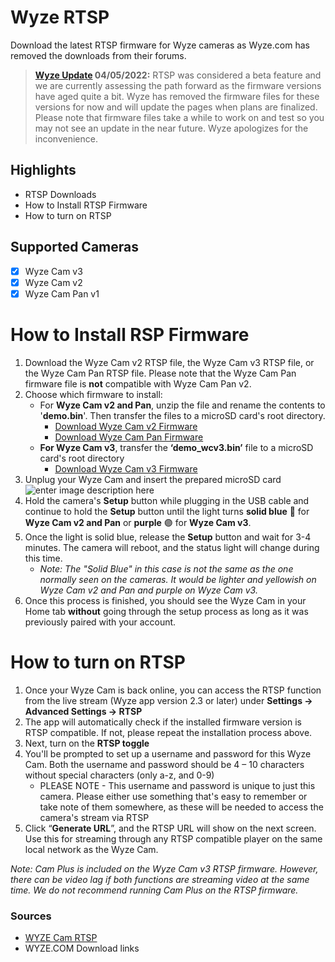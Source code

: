 # Wyze RTSP

Download the latest RTSP firmware for Wyze cameras as Wyze.com has removed the downloads from their forums.
> **[Wyze Update](https://support.wyze.com/hc/en-us/articles/360026245231-Wyze-Cam-RTSP) 04/05/2022:** RTSP was considered a beta feature and we are currently assessing the path forward as the firmware versions have aged quite a bit. Wyze has removed the firmware files for these versions for now and will update the pages when plans are finalized. Please note that firmware files take a while to work on and test so you may not see an update in the near future. Wyze apologizes for the inconvenience.

## Highlights
- RTSP Downloads
- How to Install RTSP Firmware
- How to turn on RTSP


## Supported Cameras

 - [x] Wyze Cam v3
 - [x] Wyze Cam v2
 - [x] Wyze Cam Pan v1

# How to Install RSP Firmware

 1. Download the Wyze Cam v2 RTSP file, the Wyze Cam v3 RTSP file, or the Wyze Cam Pan RTSP file. Please note that the Wyze Cam Pan firmware file is **not**  compatible with Wyze Cam Pan v2.
 2. Choose which firmware to install:
	 - For **Wyze Cam v2 and Pan**, unzip the file and rename the contents to '**demo.bin**'. Then transfer the files to a microSD card's root directory.
		 - [Download Wyze Cam v2 Firmware](https://github.com/Lukejb14/Wyze-RTSP/blob/main/RTSP_Firmware_Downloads/demo_v2_rtsp_4.28.4.49.bin)
		 - [Download Wyze Cam Pan Firmware](https://github.com/Lukejb14/Wyze-RTSP/blob/main/RTSP_Firmware_Downloads/demo_Pan_rtsp_4.29.4.49.bin)
	 - **For Wyze Cam v3**, transfer the **‘demo_wcv3.bin’** file to a microSD card's root directory
		 - [Download Wyze Cam v3 Firmware](https://github.com/Lukejb14/Wyze-RTSP/blob/main/RTSP_Firmware_Downloads/demo_wcv3.bin)
3. Unplug your Wyze Cam and insert the prepared microSD card ![enter image description here](https://support.wyze.com/hc/article_attachments/360042364711/microSD__1_.png)
4. Hold the camera's **Setup** button while plugging in the USB cable and continue to hold the **Setup** button until the light turns **solid blue** 🔵 for **Wyze Cam v2 and Pan** or **purple** 🟣 for **Wyze Cam v3**.
5. Once the light is solid blue, release the **Setup** button and wait for 3-4 minutes. The camera will reboot, and the status light will change during this time.  
	- _Note: The "Solid Blue" in this case is not the same as the one normally seen on the cameras. It would be lighter and yellowish on Wyze Cam v2 and Pan and purple on Wyze Cam v3._
6. Once this process is finished, you should see the Wyze Cam in your Home tab **without** going through the setup process as long as it was previously paired with your account.

# How to turn on RTSP

1.  Once your Wyze Cam is back online, you can access the RTSP function from the live stream (Wyze app version 2.3 or later) under  **Settings -> Advanced Settings -> RTSP**
2.  The app will automatically check if the installed firmware version is RTSP compatible. If not, please repeat the installation process above.
3.  Next, turn on the  **RTSP toggle**
4.  You'll be prompted to set up a username and password for this Wyze Cam. Both the username and password should be 4 – 10 characters without special characters (only a-z, and 0-9)
    -   PLEASE NOTE - This username and password is unique to just this camera. Please either use something that's easy to remember or take note of them somewhere, as these will be needed to access the camera's stream via RTSP
5.  Click “**Generate URL**”, and the RTSP URL will show on the next screen. Use this for streaming through any RTSP compatible player on the same local network as the Wyze Cam.

_Note: Cam Plus is included on the Wyze Cam v3 RTSP firmware. However, there can be video lag if both functions are streaming video at the same time. We do not recommend running Cam Plus on the RTSP firmware._



### Sources
- [WYZE Cam RTSP](https://support.wyze.com/hc/en-us/articles/360026245231-Wyze-Cam-RTSP) 
- WYZE.COM Download links
